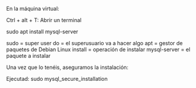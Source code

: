 En la máquina virtual: 

Ctrl + alt + T: Abrir un terminal

sudo apt install mysql-server

sudo = super user do = el superusuario va a hacer algo
apt = gestor de paquetes de Debian Linux
install = operación de instalar
mysql-server = el paquete a instalar

Una vez que lo tenéis, aseguramos la instalación:

Ejecutad:
sudo mysql_secure_installation




